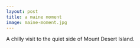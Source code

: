 ```yaml
---
layout: post
title: a maine moment
image: maine-moment.jpg
---
```


A chilly visit to the quiet side of Mount Desert Island.
